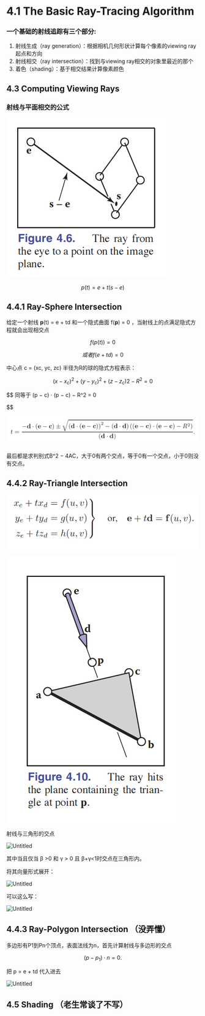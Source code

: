 # 4.1 The Basic Ray-Tracing Algorithm

### 一个基础的射线追踪有三个部分:

1. 射线生成（ray generation）：根据相机几何形状计算每个像素的viewing ray起点和方向
2. 射线相交（ray intersection）：找到与viewing ray相交的对象里最近的那个
3. 着色（shading）：基于相交结果计算像素颜色

## 4.3 Computing Viewing Rays

### 射线与平面相交的公式

![Untitled](NOTES/虎书%20CRC%20Fundamentals%20of%20Computer%20Graphics%204th/第四章%20Ray%20Tracing%20（射线追踪）/Untitled.png)

$$
p(t) = e + t(s - e)
$$

## 4.4.1 Ray-Sphere Intersection

给定一个射线 **p**(t) = e + td 和一个隐式曲面 f(**p**) = 0 ，当射线上的点满足隐式方程就会出现相交点

$$
f(p(t)) = 0   
$$

$$
或者f(e + td)=0
$$

中心点 c = (xc, yc, zc) 半径为R的球的隐式方程表示：

$$
(x − x_c)^2 + (y − y_c)^2 + (z − z_c)2 − R^2 = 0
$$

$$
同等于
(p − c) · (p − c) − R^2 = 0

$$

![Untitled](NOTES/虎书%20CRC%20Fundamentals%20of%20Computer%20Graphics%204th/第四章%20Ray%20Tracing%20（射线追踪）/Untitled%201.png)

最后都是求判别式B^2 − 4AC，大于0有两个交点，等于0有一个交点，小于0则没有交点。

## 4.4.2 Ray-Triangle Intersection

![Untitled](NOTES/虎书%20CRC%20Fundamentals%20of%20Computer%20Graphics%204th/第四章%20Ray%20Tracing%20（射线追踪）/Untitled%202.png)

![Untitled](NOTES/虎书%20CRC%20Fundamentals%20of%20Computer%20Graphics%204th/第四章%20Ray%20Tracing%20（射线追踪）/Untitled%203.png)

射线与三角形的交点

![Untitled](Untitled%204.png)

其中当且仅当 β >0 和 γ > 0 且 β+γ<1时交点在三角形内。

将其向量形式展开：

![Untitled](Untitled%205.png)

可以这么写：

![Untitled](Untitled%206.png)

## 4.4.3 Ray-Polygon Intersection （没弄懂）

多边形有P1到Pn个顶点，表面法线为n，首先计算射线与多边形的交点

$$
(p − p_1) · n = 0.
$$

把 p = e + td 代入进去

![Untitled](Untitled%207.png)

## 4.5 Shading （老生常谈了不写）